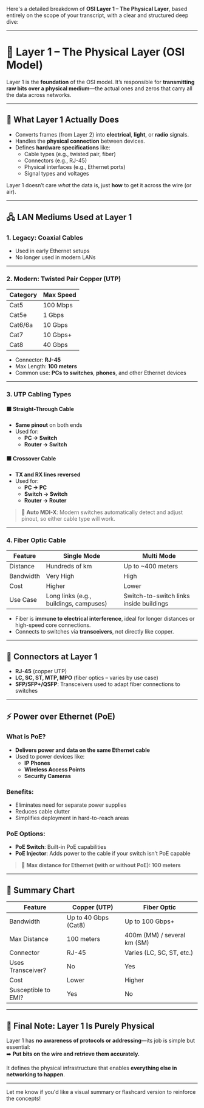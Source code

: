 Here's a detailed breakdown of **OSI Layer 1 – The Physical Layer**, based entirely on the scope of your transcript, with a clear and structured deep dive:

---

# 🧱 Layer 1 – The Physical Layer (OSI Model)

Layer 1 is the **foundation** of the OSI model. It’s responsible for **transmitting raw bits over a physical medium**—the actual ones and zeros that carry all the data across networks.

---

## 🔌 What Layer 1 Actually Does

- Converts frames (from Layer 2) into **electrical**, **light**, or **radio** signals.
- Handles the **physical connection** between devices.
- Defines **hardware specifications** like:
    - Cable types (e.g., twisted pair, fiber)
    - Connectors (e.g., RJ-45)
    - Physical interfaces (e.g., Ethernet ports)
    - Signal types and voltages

Layer 1 doesn’t care _what_ the data is, just **how** to get it across the wire (or air).

---

## 🖧 LAN Mediums Used at Layer 1

### 1. **Legacy: Coaxial Cables**

- Used in early Ethernet setups
- No longer used in modern LANs

---

### 2. **Modern: Twisted Pair Copper (UTP)**

|Category|Max Speed|
|---|---|
|Cat5|100 Mbps|
|Cat5e|1 Gbps|
|Cat6/6a|10 Gbps|
|Cat7|10 Gbps+|
|Cat8|40 Gbps|

- Connector: **RJ-45**
- Max Length: **100 meters**
- Common use: **PCs to switches**, **phones**, and other Ethernet devices

---

### 3. **UTP Cabling Types**

#### 🟩 Straight-Through Cable

- **Same pinout** on both ends
- Used for:
    - **PC → Switch**
    - **Router → Switch**

#### 🟧 Crossover Cable

- **TX and RX lines reversed**
- Used for:
    - **PC → PC**
    - **Switch → Switch**
    - **Router → Router**

> 🔁 **Auto MDI-X**: Modern switches automatically detect and adjust pinout, so either cable type will work.

---

### 4. **Fiber Optic Cable**

|Feature|Single Mode|Multi Mode|
|---|---|---|
|Distance|Hundreds of km|Up to ~400 meters|
|Bandwidth|Very High|High|
|Cost|Higher|Lower|
|Use Case|Long links (e.g., buildings, campuses)|Switch-to-switch links inside buildings|

- Fiber is **immune to electrical interference**, ideal for longer distances or high-speed core connections.
- Connects to switches via **transceivers**, not directly like copper.

---

## 🔌 Connectors at Layer 1

- **RJ-45** (copper UTP)
- **LC, SC, ST, MTP, MPO** (fiber optics – varies by use case)
- **SFP/SFP+/QSFP**: Transceivers used to adapt fiber connections to switches

---

## ⚡ Power over Ethernet (PoE)

### What is PoE?

- **Delivers power and data on the same Ethernet cable**
- Used to power devices like:
    - **IP Phones**
    - **Wireless Access Points**
    - **Security Cameras**

### Benefits:

- Eliminates need for separate power supplies
- Reduces cable clutter
- Simplifies deployment in hard-to-reach areas

### PoE Options:

- **PoE Switch**: Built-in PoE capabilities
- **PoE Injector**: Adds power to the cable if your switch isn’t PoE capable

> 🔌 **Max distance for Ethernet (with or without PoE): 100 meters**

---

## 🧠 Summary Chart

|Feature|Copper (UTP)|Fiber Optic|
|---|---|---|
|Bandwidth|Up to 40 Gbps (Cat8)|Up to 100 Gbps+|
|Max Distance|100 meters|400m (MM) / several km (SM)|
|Connector|RJ-45|Varies (LC, SC, ST, etc.)|
|Uses Transceiver?|No|Yes|
|Cost|Lower|Higher|
|Susceptible to EMI?|Yes|No|

---

## 🧩 Final Note: Layer 1 Is Purely Physical

Layer 1 has **no awareness of protocols or addressing**—its job is simple but essential:  
➡️ **Put bits on the wire and retrieve them accurately.**

It defines the physical infrastructure that enables **everything else in networking to happen**.

---

Let me know if you'd like a visual summary or flashcard version to reinforce the concepts!